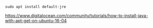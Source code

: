 `sudo apt install default-jre`

https://www.digitalocean.com/community/tutorials/how-to-install-java-with-apt-get-on-ubuntu-16-04
